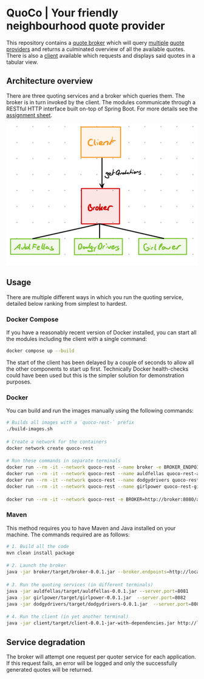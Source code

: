 # QuoCo | Your friendly neighbourhood quote provider

This repository contains a [quote broker](./broker/) which will query [multiple](./auldfellas/) [quote](./dodgydrivers/) [providers](./girlpower/)
and returns a culminated overview of all the available quotes. There is also a [client](./client/) available which requests and displays said quotes in a tabular view.

## Architecture overview

There are three quoting services and a broker which queries them. The broker is in turn invoked by the client. The modules communicate through a RESTful HTTP interface built on-top of Spring Boot. For more details see the [assignment sheet](Assignment.pdf).

![Architecture overview](./architecture.jpeg)

## Usage

There are multiple different ways in which you run the quoting service, detailed below ranking from simplest to hardest.

### Docker Compose

If you have a reasonably recent version of Docker installed, you can start all the modules including the client with a single command:

```bash
docker compose up --build
```

The start of the client has been delayed by a couple of seconds to allow all the other components to start up first. Technically Docker health-checks could have been used but this is the simpler solution for demonstration purposes.

### Docker

You can build and run the images manually using the following commands:

```bash
# Builds all images with a `quoco-rest-` prefix
./build-images.sh

# Create a network for the containers
docker network create quoco-rest

# Run these commands in separate terminals
docker run --rm -it --network quoco-rest --name broker -e BROKER_ENDPOINTS=http://auldfellas:8080/quotations,http://dodgydrivers:8080/quotations,http://girlpower:8080/quotations quoco-rest-broker
docker run --rm -it --network quoco-rest --name auldfellas quoco-rest-auldfellas
docker run --rm -it --network quoco-rest --name dodgydrivers quoco-rest-dodgydrivers
docker run --rm -it --network quoco-rest --name girlpower quoco-rest-girlpower

docker run --rm -it --network quoco-rest -e BROKER=http://broker:8080/applications quoco-rest-client
```

### Maven

This method requires you to have Maven and Java installed on your machine. The commands required are as follows:

```bash
# 1. Build all the code
mvn clean install package

# 2. Launch the broker
java -jar broker/target/broker-0.0.1.jar --broker.endpoints=http://localhost:8081/quotations,http://localhost:8082/quotations,http://localhost:8083/quotations

# 3. Run the quoting services (in different terminals)
java -jar auldfellas/target/auldfellas-0.0.1.jar --server.port=8081
java -jar girlpower/target/girlpower-0.0.1.jar  --server.port=8082
java -jar dodgydrivers/target/dodgydrivers-0.0.1.jar  --server.port=8083

# 4. Run the client (in yet another terminal)
java -jar client/target/client-0.0.1-jar-with-dependencies.jar http://localhost:8080/applications
```

## Service degradation

The broker will attempt one request per quoter service for each application. If this request fails, an error will be logged and only the successfully generated quotes will be returned.